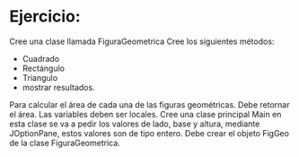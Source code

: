 # Ejercicio:
Cree una clase llamada FiguraGeometrica Cree los siguientes métodos:
 - Cuadrado 
 - Rectángulo 
 - Triangulo
 - mostrar resultados.

Para calcular el área de cada una de las figuras geométricas.
Debe retornar el área. 
Las variables deben ser locales.
Cree una clase principal Main en esta clase se va a pedir los valores de lado, base y altura, mediante JOptionPane, estos valores son de tipo entero. 
Debe crear el objeto FigGeo de la clase FiguraGeometrica.
